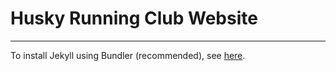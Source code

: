 # Husky Running Club Website
---
To install Jekyll using Bundler (recommended), see [here](https://help.github.com/articles/setting-up-your-github-pages-site-locally-with-jekyll/).
